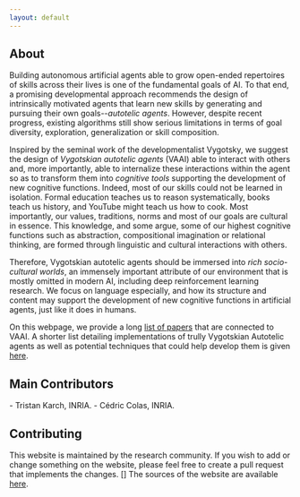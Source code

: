 ```yaml
---
layout: default
---
```


<h2 class="page-title"> About </h2>

Building autonomous artificial agents able to grow open-ended repertoires of skills across their lives is one of the fundamental goals of AI. To that end, a promising developmental approach recommends the design of intrinsically motivated agents that learn new skills by generating and pursuing their own goals--<i>autotelic agents</i>. However, despite recent progress, existing algorithms still show serious limitations in terms of goal diversity, exploration, generalization or skill composition. 

Inspired by the seminal work of the developmentalist Vygotsky, we suggest the design of <i>Vygotskian autotelic agents</i> (VAAI) able to interact with others and, more importantly, able to internalize these interactions within the agent so as to transform them into <i> cognitive tools</i> supporting the development of new cognitive functions.  Indeed, most of our skills could not be learned in isolation. Formal education teaches us to reason systematically, books teach us history, and YouTube might teach us how to cook. Most importantly, our values, traditions, norms and most of our goals are cultural in essence. This knowledge, and some argue, some of our highest cognitive functions such as abstraction, compositional imagination or relational thinking, are formed through linguistic and cultural interactions with others. 

Therefore, Vygotskian autotelic  agents should be immersed into <i>rich socio-cultural worlds</i>, an immensely important attribute of our environment that is mostly omitted in modern AI, including deep reinforcement learning research. We focus on language especially, and how its structure and content may support the development of new cognitive functions in artificial agents, just like it does in humans. 

On this webpage, we provide a long [list of papers](/papers) that are connected to VAAI. A shorter list detailing implementations of trully Vygotskian Autotelic agents as well as potential techniques that could help develop them is given [here](/vygo_agents).

<h2 class="page-title"> Main Contributors</h2>
- Tristan Karch, INRIA.
- Cédric Colas, INRIA.


<h2 class="page-title"> Contributing </h2>

This website is maintained by the research community. If you wish to add or change something on the website, please feel free to create a pull request that implements the changes. []
The sources of the website are available [here](https://github.com/vygotskian-autotelic-ai/vygotskian-autotelic-ai.github.io).

